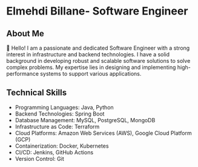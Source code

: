 # Elmehdi Billane- Software Engineer

## About Me

👋 Hello! I am a passionate and dedicated Software Engineer with a strong interest in infrastructure and backend technologies.
I have a solid background in developing robust and scalable software solutions to solve complex problems.
My expertise lies in designing and implementing high-performance systems to support various applications.

## Technical Skills

- Programming Languages: Java, Python 
- Backend Technologies: Spring Boot
- Database Management: MySQL, PostgreSQL, MongoDB
- Infrastructure as Code: Terraform
- Cloud Platforms: Amazon Web Services (AWS), Google Cloud Platform (GCP)
- Containerization: Docker, Kubernetes
- CI/CD: Jenkins, GitHub Actions
- Version Control: Git
  


